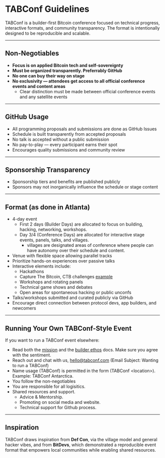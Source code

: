 # TABConf Guidelines

TABConf is a builder-first Bitcoin conference focused on technical progress, interactive formats, and community transparency. The format is intentionally designed to be reproducible and scalable.

---

## Non-Negotiables

- **Focus is on applied Bitcoin tech and self-sovereignty**
- **Must be organized transparently. Preferrably GitHub**
- **No one can buy their way on stage**
- **No exclusivity — attendees get access to all official conference events and content areas**
  - Clear distinction must be made between official conference events and any satellite events

---

## GitHub Usage

- All programming proposals and submissions are done as GitHub Issues
- Schedule is built transparently from accepted proposals
- No talk is accepted without a public submission
- No pay-to-play — every participant earns their spot
- Encourages quality submissions and community review


---

## Sponsorship Transparency

- Sponsorship tiers and benefits are published publicly
- Sponsors may not inorganically influence the schedule or stage content

---

## Format (as done in Atlanta)

- 4-day event
  - First 2 days (Builder Days) are allocated to focus on building, hacking, networking, workshops.
  - Day 3/4 (Conference Days) are allocated for interactive stage events, panels, talks, and villages.
    - villages are designated areas of conference where people can have autonomy over their schedule and content.
- Venue with flexible space allowing parallel tracks
- Prioritize hands-on experiences over passive talks
- Interactive elements include:
  - Hackathons
  - Capture The Bitcoin, CTB challenges [example](https://www.youtube.com/watch?v=Rn4KmgIvBIQ&t=87s)
  - Workshops and rotating panels
  - Technical game shows and debates
  - Open areas for spontaneous hacking or public unconfs
- Talks/workshops submitted and curated publicly via GitHub
- Encourage direct connection between protocol devs, app builders, and newcomers

---

## Running Your Own TABConf-Style Event

If you want to run a TABConf event elsewhere:
- Read both the [mission](https://github.com/TABConf/core-values/blob/main/mission-statement.md) and the [builder ethos](https://github.com/TABConf/core-values/blob/main/builder-ethos.md) docs. Make sure you agree with the sentiment. 
- Reach out and chat with us, hello@tabconf.com (Email Subject: Wanting to run a TABConf)
- Name usage (TABConf) is permitted in the form (TABConf \<location\>). Example: TABConf Antarctica.
- You follow the non-negotiables
- You are responsible for all logisitics.
- Shared resources and support.
  - Advice & Mentorship.
  - Promoting on social media and website.
  - Technical support for Github process.

---

## Inspiration

TABConf draws inspiration from **Def Con**, via the village model and general hacker vibes, and from **BitDevs**, which demonstrated a reproducible event format that empowers local communities while enabling shared resources.
